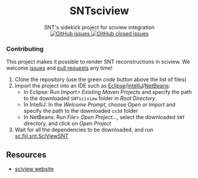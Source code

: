 <h1 align="center">SNTsciview</h1>
<div align="center">SNT's sidekick project for sciview integration</div>
<div align="center">
    <!-- Issues -->
  <a href="https://github.com/morphonets/cx3d/issues">
    <img alt="GitHub issues" src="https://img.shields.io/github/issues/morphonets/cx3d">
  </a>
  <a href="https://github.com/morphonets/cx3d/issues">
    <img alt="GitHub closed issues" src="https://img.shields.io/github/issues-closed/morphonets/cx3d">
  </a>
</div>

### Contributing

This project makes it possible to render SNT reconstructions in sciview. We welcome [issues](https://github.com/morphonets/SNTsciview/issues) and [pull requests](https://github.com/morphonets/SNTsciview/pulls) any time!

1. Clone the repository (use the green _code_ button above the list of files)
2. Import the project into an IDE such as [Eclipse](https://www.eclipse.org/downloads/packages/)/[IntelliJ](https://www.jetbrains.com/idea/download/)/[NetBeans](https://netbeans.apache.org/download/index.html):
   - In Eclipse: Run _Import> Existing Maven Projects_ and specify the path to the downloaded `SNTsciview` folder in _Root Directory_
   - In IntelliJ: In the _Welcome Prompt_, choose _Open or Import_ and specify the path to the downloaded `cx3d` folder
   - In NetBeans: Run _File> Open Project..._, select the downloaded `SNT` directory, and click on _Open Project_
3. Wait for all the dependencies to be downloaded, and run [sc.fiji.snt.SciViewSNT](https://github.com/morphonets/SNTsciview/blob/main/src/main/java/sc/fiji/snt/SciViewSNT.java)

## Resources

* [sciview website](https://docs.scenery.graphics/sciview)
